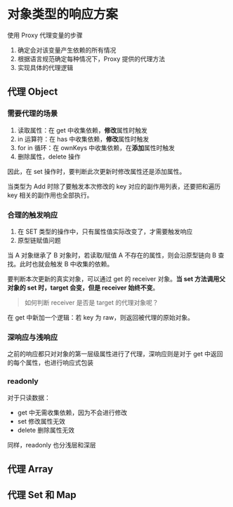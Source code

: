 # 对象类型的响应方案

使用 Proxy 代理变量的步骤

1. 确定会对该变量产生依赖的所有情况
2. 根据语言规范确定每种情况下，Proxy 提供的代理方法
3. 实现具体的代理逻辑

## 代理 Object

### 需要代理的场景

1. 读取属性：在 get 中收集依赖，**修改**属性时触发
2. in 运算符：在 has 中收集依赖，**修改**属性时触发
3. for in 循环：在 ownKeys 中收集依赖，在**添加**属性时触发
4. 删除属性，delete 操作

因此，在 set 操作时，要判断此次更新时修改属性还是添加属性。

当类型为 Add 时除了要触发本次修改的 key 对应的副作用列表，还要把和遍历 key 相关的副作用也全部执行。

### 合理的触发响应

1. 在 SET 类型的操作中，只有属性值实际改变了，才需要触发响应
2. 原型链赋值问题

当 A 对象继承了 B 对象时，若读取/赋值 A 不存在的属性，则会沿原型链向 B 查找。此时也就会触发 B 中收集的依赖。

要判断本次更新的真实对象，可以通过 get 的 receiver 对象。**当 set 方法调用父对象的 set 时，target 会变，但是 receiver 始终不变**。

> 如何判断 receiver 是否是 target 的代理对象呢？

在 get 中新加一个逻辑：若 key 为 raw，则返回被代理的原始对象。

### 深响应与浅响应

之前的响应都只对对象的第一层级属性进行了代理，深响应则是对于 get 中返回的每个属性，也进行响应式包装

### readonly

对于只读数据：

- get 中无需收集依赖，因为不会进行修改
- set 修改属性无效
- delete 删除属性无效

同样，readonly 也分浅层和深层

## 代理 Array

## 代理 Set 和 Map
